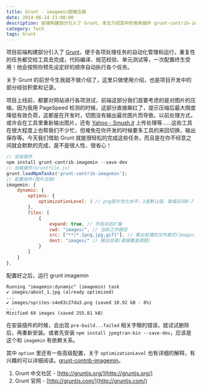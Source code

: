 ```yaml
---
title: Grunt - imagemin图像压缩
date: 2014-06-24 21:00:00
description: 前端构建部分引入了 Grunt，本文介绍其中的常用插件 grunt-contrib-imagemin 。
category: Tech
tags: Grunt
---
```

项目前端构建部分引入了 [Grunt](http://www.gruntjs.com/)，便于各项处理任务的自动化管理和运行，重复性的任务都交给工具去完成，代码编译、规范校验、单元测试等，一次配置终生受用！他会按照你预先设定好的顺序自动执行各个任务。

关于 Grunt 的前世今生我就不做介绍了，这里只做使用介绍，也是项目开发中的部分经验积累和记录。

项目上线前，都要对网站进行各项测试，前端这部分我们首要考虑的是对图片的压缩，因为我用 PageSpeed 检测的时候，这部分直接飙红了，提示压缩后最大限度降低有效负荷，这都是在开发时，切图没有输出最优图片而导致。以前处理方式，或许会在工具里重新输出图片，还有 [Yahoo - Smush.it](http://www.smushit.com/ysmush.it/) 上传处理等……这些工具在很大程度上也帮我们不少忙，但难免在你开发的时候要多工具的来回切换，输出保存等。今天我们借助 Grunt 就能很轻松的完成这些任务，而且是在你不经意之间就会默默的完成，是不是很人性、很省心！

```javascript
// 安装插件
npm install grunt-contrib-imagemin --save-dev
// 加载插件(Gruntfile.js)
grunt.loadNpmTasks('grunt-contrib-imagemin');
// 配置插件(图片压缩)
imagemin: {
    dynamic: {
        options: {
            optimizationLevel: 3 // png图片优化水平，3是默认值，取值区间0-7
        },
        files: [
            {
                expand: true, // 开启动态扩展
                cwd: "images/", // 当前工作路径
                src: ["**/*.{png,jpg,gif}"], // 要出处理的文件格式(images下的所有png,jpg,gif)
                dest: "images/" // 输出目录(直接覆盖原图)
            }
        ]
    }
},
```

配置好之后，运行 grunt imagemin
```
Running "imagemin:dynamic" (imagemin) task
✔ images/about_1.jpg (already optimized)
...
✔ images/sprites-s4e83c27da3.png (saved 10.92 kB - 8%)
...
Minified 69 images (saved 255.81 kB)
```

在安装插件的时候，会出现 `pre-build...failed` 相关字眼的错误，就试试删除后，再重新安装。或者先安装 `npm install jpegtran-bin --save-dev`，应该是这个和 `imagemin` 有依赖关系。

其中 `option` 里还有一些高级配置，关于 `optimizationLevel` 也有详细的解释，有兴趣的可以详细阅读。[grunt-contrib-imagemin](https://github.com/gruntjs/grunt-contrib-imagemin)。

1. Grunt 中文社区 - [http://gruntjs.org/](http://gruntjs.org/)
2. Grunt 官网 - [http://gruntjs.com/](http://gruntjs.com/)